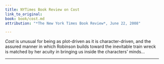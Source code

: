 ```yaml
---
title: NYTimes Book Review on Cost
link_to_original: 
book: book/cost.md
attribution: "*The New York Times Book Review*, June 22, 2008"

---
```

*Cost* is unusual for being as plot-driven as it is character-driven, and the assured manner in which Robinson builds toward the inevitable train wreck is matched by her acuity in bringing us inside the characters’ minds…

---